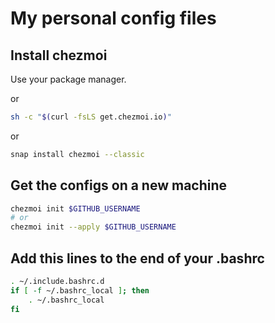 My personal config files
=========================

## Install chezmoi

Use your package manager.

or

```sh
sh -c "$(curl -fsLS get.chezmoi.io)"
```

or

```sh
snap install chezmoi --classic
```

## Get the configs on a new machine

```sh
chezmoi init $GITHUB_USERNAME
# or
chezmoi init --apply $GITHUB_USERNAME
```


## Add this lines to the end of your .bashrc

```sh
. ~/.include.bashrc.d
if [ -f ~/.bashrc_local ]; then
    . ~/.bashrc_local
fi
```
